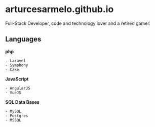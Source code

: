 # arturcesarmelo.github.io

Full-Stack Developer, code and technology lover and a retired gamer.

## Languages

**php**
```
- Laravel
- Symphony
- Cake
```

**JavaScript**
```
- AngularJS
- VueJS
```

**SQL Data Bases**
```
- MySQL
- Postgres
- MSSQL
```





